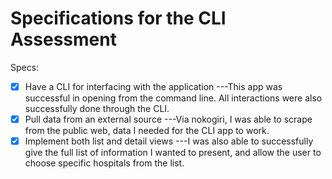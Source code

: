 # Specifications for the CLI Assessment

Specs:
- [x] Have a CLI for interfacing with the application ---This app was successful in opening from the command line. All interactions were also successfully done through the CLI.
- [x] Pull data from an external source ---Via nokogiri, I was able to scrape from the public web, data I needed for the CLI app to work.
- [x] Implement both list and detail views ---I was also able to successfully give the full list of information I wanted to present, and allow the user to choose specific hospitals from the list.
